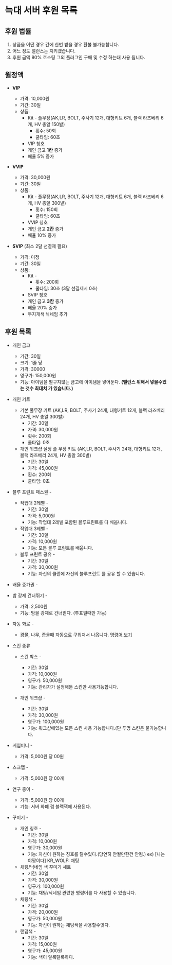 # 늑대 서버 후원 목록

## 후원 법률
1. 상품을 어떤 경우 간에 한번 받을 경우 환불 불가능합니다.
2. 어느 정도 밸런스는 지키겠습니다.
3. 후원 금액 80% 호스팅 그외 플러그인 구매 및 수정 하는대 사용 됩니다.

## 월정액
* **VIP** 
  * 가격: 10,000원
  * 기간: 30일
  * 상품: 
     * Kit - 풀무장(AK,LR, BOLT, 주사기 12개, 대형키트 6개, 블랙 라즈베리 6개, HV 총알 150발) 
       * 횟수: 50회
       * 쿨타임: 60초
     * VIP 칭호
     * 개인 금고 **1칸** 증가
     * 배율 5% 증가
     
* **VVIP**
  * 가격: 30,000원
  * 기간: 30일
  * 상품: 
      * Kit - 풀무장(AK,LR, BOLT, 주사기 12개, 대형키트 6개, 블랙 라즈베리 6개, HV 총알 300발)
        * 횟수: 150회
        * 쿨타임: 60초
      * VVIP 칭호
      * 개인 금고 **2칸** 증가
      * 배율 10% 증가
* **SVIP** (최소 2달 선결제 필요)
   * 가격: 미정
   * 기간: 30일
   * 상품: 
     * Kit -
       * 횟수: 200회
       * 쿨타임: 30초 (3달 선결제시 0초)
     * SVIP 칭호
     * 개인 금고 **3칸** 증가
     * 배율 20% 증가
     * 무지개색 닉네임 추가


## 후원 목록
* 개인 금고
  * 기간: 30일
  * 크기: 1줄 당
  * 가격: 30000
  * 영구가: 150,000원
  * 기능: 아이템을 떨구지않는 금고에 아이템을 넣어둔다. **(밸런스 위해서 넣을수있는 갯수 최대치 가 있습니다.)**
  
* 개인 키트
  * 기본 풀무장 키트 (AK,LR, BOLT, 주사기 24개, 대형키트 12개, 블랙 라즈베리 24개, HV 총알 300발)
    * 기간: 30일
    * 가격: 30,000원
    * 횟수: 200회
    * 쿨타임: 0초
  * 개인 워크샵 설정 풀 무장 키트 (AK,LR, BOLT, 주사기 24개, 대형키트 12개, 블랙 라즈베리 24개, HV 총알 300발)
    * 기간: 30일
    * 가격: 45,000원
    * 횟수: 200회
    * 쿨타임: 0초
    
* 블루 프린트 패스권 -
  * 작업대 2레벨 -
    * 기간: 30일
    * 가격: 5,000원
    * 기능: 작업대 2레벨 포함된 블루프린트를 다 배웁니다.
  * 작업대 3레벨 -
    * 기간: 30일
    * 가격: 10,000원
    * 기능: 모든 블루 프린트를 배웁니다.
  * 블루 프린트 공유 -
    * 기간: 30일
    * 가격: 30,000원
    * 기능: 자신의 클랜에 자신의 블루프린트 를 공유 할 수 있습니다.
    
* 배율 증가권 -
    
* 밤 강제 건너뛰기 -
  * 가격: 2,500원
  * 기능: 밤을 강제로 건너뛴다. (투표일때만 가능)

* 자동 화로 -
  * 광물, 나무, 줍을때 자동으로 구워져서 나옵니다. [명령어 보기]()
* 스킨 종류
  * 스킨 박스 - 
    * 기간: 30일
    * 가격: 10,000원
    * 영구가: 50,000원
    * 기능: 관리자가 설정해둔 스킨만 사용가능합니다.
    
  * 개인 워크샵 -
    * 기간: 30일
    * 가격: 30,000원
    * 영구가: 100,000원
    * 기능: 워크샵에있는 모든 스킨 사용 가능합니다.(단 투명 스킨은 불가능합니다.

* 게임머니 -
  * 가격: 5,000원 당 00원
  
* 스크랩 -
  * 가격: 5,000원 당 00개
  
* 연구 종이 -
  * 가격: 5,000원 당 00개
  * 기능: 서버 화폐 겸 블랙잭에 사용된다.

* 꾸미기 -
  * 개인 칭호 -
    * 기간: 30일
    * 가격: 10,000원
    * 영구가: 30,000원
    * 기능: 자신이 원하는 칭호를 달수있다.(당연히 안될만한건 안됨.) ex) [나는야짱이다] KR_WOLF: 채팅
  * 채팅/닉네임 색 꾸미기 세트
    * 기간: 30일
    * 가격: 30,000원
    * 영구가: 100,000원
    * 기능: 채팅/닉네임 관련한 명령어를 다 사용할 수 있습니다.
  * 채팅색 -
    * 기간: 30일
    * 가격: 20,000원
    * 영구가: 50,000원
    * 기능: 자신이 원하는 채팅색을 사용할수잇다.
  * 랜덤색 - 
    * 기간: 30일
    * 가격: 15,000원
    * 영구가: 45,000원
    * 기능: 색이 알록달록하다.

